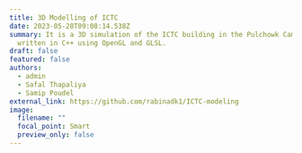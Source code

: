 ```yaml
---
title: 3D Modelling of ICTC
date: 2023-05-28T09:08:14.538Z
summary: It is a 3D simulation of the ICTC building in the Pulchowk Campus
  written in C++ using OpenGL and GLSL.
draft: false
featured: false
authors:
  - admin
  - Safal Thapaliya
  - Samip Poudel
external_link: https://github.com/rabinadk1/ICTC-modeling
image:
  filename: ""
  focal_point: Smart
  preview_only: false
---
```

